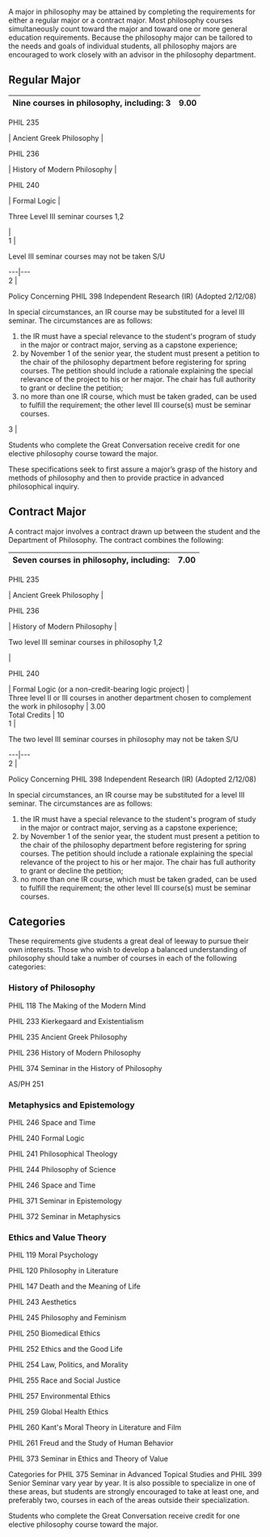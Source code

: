 

A major in philosophy may be attained by completing the requirements for either a regular major or a contract major. Most philosophy courses simultaneously count toward the major and toward one or more general education requirements. Because the philosophy major can be tailored to the needs and goals of individual students, all philosophy majors are encouraged to work closely with an advisor in the philosophy department.

##  Regular Major

Nine courses in philosophy, including:  3  |  9.00  
---|---  
  
PHIL 235

|  Ancient Greek Philosophy  |  
  
PHIL 236

|  History of Modern Philosophy  |  
  
PHIL 240

|  Formal Logic  |  
  
Three Level III seminar courses  1,2

|  
1  |

Level III seminar courses may not be taken S/U  
  
---|---  
2  |

Policy Concerning PHIL 398 Independent Research (IR) (Adopted 2/12/08)

In special circumstances, an IR course may be substituted for a level III seminar. The circumstances are as follows:

  1. the IR must have a special relevance to the student's program of study in the major or contract major, serving as a capstone experience; 
  2. by November 1 of the senior year, the student must present a petition to the chair of the philosophy department before registering for spring courses. The petition should include a rationale explaining the special relevance of the project to his or her major. The chair has full authority to grant or decline the petition; 
  3. no more than one IR course, which must be taken graded, can be used to fulfill the requirement; the other level III course(s) must be seminar courses. 

  
3  |

Students who complete the Great Conversation receive credit for one elective philosophy course toward the major.  
  
These specifications seek to first assure a major’s grasp of the history and methods of philosophy and then to provide practice in advanced philosophical inquiry.

##  Contract Major

A contract major involves a contract drawn up between the student and the Department of Philosophy. The contract combines the following:

Seven courses in philosophy, including:  |  7.00  
---|---  
  
PHIL 235

|  Ancient Greek Philosophy  |  
  
PHIL 236

|  History of Modern Philosophy  |  
  
Two level III seminar courses in philosophy  1,2

|  
  
PHIL 240

|  Formal Logic (or a non-credit-bearing logic project)  |  
Three level II or III courses in another department chosen to complement the work in philosophy  |  3.00  
Total Credits  |  10  
1  |

The two level III seminar courses in philosophy may not be taken S/U  
  
---|---  
2  |

Policy Concerning PHIL 398 Independent Research (IR) (Adopted 2/12/08)

In special circumstances, an IR course may be substituted for a level III seminar. The circumstances are as follows:

  1. the IR must have a special relevance to the student's program of study in the major or contract major, serving as a capstone experience; 
  2. by November 1 of the senior year, the student must present a petition to the chair of the philosophy department before registering for spring courses. The petition should include a rationale explaining the special relevance of the project to his or her major. The chair has full authority to grant or decline the petition; 
  3. no more than one IR course, which must be taken graded, can be used to fulfill the requirement; the other level III course(s) must be seminar courses. 

  
  
##  Categories

These requirements give students a great deal of leeway to pursue their own interests. Those who wish to develop a balanced understanding of philosophy should take a number of courses in each of the following categories:

###  History of Philosophy

PHIL 118 The Making of the Modern Mind

PHIL 233 Kierkegaard and Existentialism

PHIL 235 Ancient Greek Philosophy

PHIL 236 History of Modern Philosophy

PHIL 374 Seminar in the History of Philosophy

AS/PH 251

###  Metaphysics and Epistemology

PHIL 246 Space and Time

PHIL 240 Formal Logic

PHIL 241 Philosophical Theology

PHIL 244 Philosophy of Science

PHIL 246 Space and Time

PHIL 371 Seminar in Epistemology

PHIL 372 Seminar in Metaphysics

###  Ethics and Value Theory

PHIL 119 Moral Psychology

PHIL 120 Philosophy in Literature

PHIL 147 Death and the Meaning of Life

PHIL 243 Aesthetics

PHIL 245 Philosophy and Feminism

PHIL 250 Biomedical Ethics

PHIL 252 Ethics and the Good Life

PHIL 254 Law, Politics, and Morality

PHIL 255 Race and Social Justice

PHIL 257 Environmental Ethics

PHIL 259 Global Health Ethics

PHIL 260 Kant's Moral Theory in Literature and Film

PHIL 261 Freud and the Study of Human Behavior

PHIL 373 Seminar in Ethics and Theory of Value

Categories for PHIL 375 Seminar in Advanced Topical Studies and PHIL 399 Senior Seminar vary year by year. It is also possible to specialize in one of these areas, but students are strongly encouraged to take at least one, and preferably two, courses in each of the areas outside their specialization.

Students who complete the Great Conversation receive credit for one elective philosophy course toward the major.

